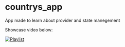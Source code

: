 # countrys_app
App made to learn about provider and state manegement

Showcase video below:

[![Playlist](https://img.youtube.com/vi/e2YtmmXGJGU/0.jpg)](https://www.youtube.com/watch?v=e2YtmmXGJGU)
